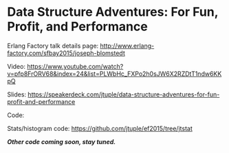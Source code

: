 # Data Structure Adventures: For Fun, Profit, and Performance

Erlang Factory talk details page:
http://www.erlang-factory.com/sfbay2015/joseph-blomstedt

Video:
https://www.youtube.com/watch?v=pfp8FrORV68&index=24&list=PLWbHc_FXPo2h0sJW6X2RZDtT1ndw6KKpQ

Slides:
https://speakerdeck.com/jtuple/data-structure-adventures-for-fun-profit-and-performance


Code:

Stats/histogram code: https://github.com/jtuple/ef2015/tree/jtstat

***Other code coming soon, stay tuned.***
